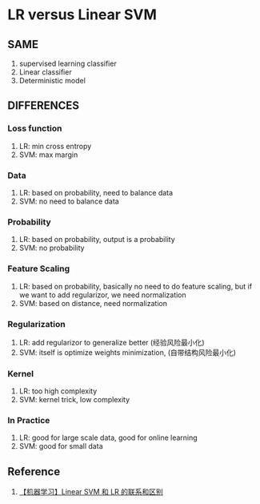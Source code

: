 # LR versus Linear SVM

## SAME

1. supervised learning classifier
2. Linear classifier
3. Deterministic model

## DIFFERENCES

### Loss function

1. LR: min cross entropy
2. SVM: max margin

### Data

1. LR: based on probability, need to balance data
2. SVM: no need to balance data

### Probability

1. LR: based on probability, output is a probability
2. SVM: no probability

### Feature Scaling

1. LR: based on probability, basically no need to do feature scaling, but if we want to add regularizor, we need normalization
2. SVM: based on distance, need normalization

### Regularization

1. LR: add regularizor to generalize better (经验风险最小化)
2. SVM: itself is optimize weights minimization, (自带结构风险最小化)

### Kernel

1. LR: too high complexity
2. SVM: kernel trick, low complexity

### In Practice

1. LR: good for large scale data, good for online learning
2. SVM: good for small data

## Reference

1. [【机器学习】Linear SVM 和 LR 的联系和区别](https://blog.csdn.net/haolexiao/article/details/70191667)